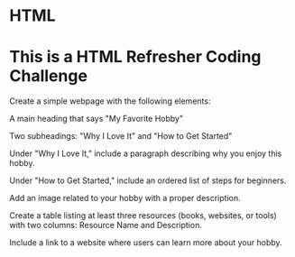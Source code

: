 # HTML
# This is a HTML Refresher Coding Challenge

Create a simple webpage with the following elements:

A main heading that says "My Favorite Hobby"

Two subheadings: "Why I Love It" and "How to Get Started"

Under "Why I Love It," include a paragraph describing why you enjoy this hobby.

Under "How to Get Started," include an ordered list of steps for beginners.

Add an image related to your hobby with a proper description.

Create a table listing at least three resources (books, websites, or tools) with two columns: Resource Name and Description.

Include a link to a website where users can learn more about your hobby.
